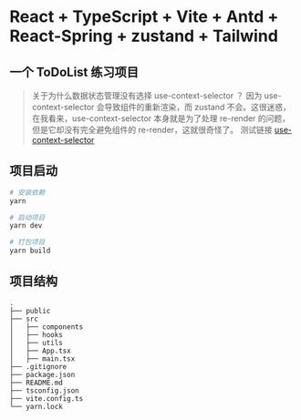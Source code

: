 # React + TypeScript + Vite + Antd + React-Spring + zustand + Tailwind

## 一个 ToDoList 练习项目

> 关于为什么数据状态管理没有选择 use-context-selector ？
> 因为 use-context-selector 会导致组件的重新渲染，而 zustand 不会。这很迷惑，在我看来，use-context-selector 本身就是为了处理 re-render 的问题，但是它却没有完全避免组件的 re-render，这就很奇怪了。
> 测试链接 [use-context-selector](https://codesandbox.io/p/sandbox/use-context-selector-forked-4njfvd?layout=%257B%2522sidebarPanel%2522%253A%2522EXPLORER%2522%252C%2522rootPanelGroup%2522%253A%257B%2522direction%2522%253A%2522horizontal%2522%252C%2522contentType%2522%253A%2522UNKNOWN%2522%252C%2522type%2522%253A%2522PANEL_GROUP%2522%252C%2522id%2522%253A%2522ROOT_LAYOUT%2522%252C%2522panels%2522%253A%255B%257B%2522type%2522%253A%2522PANEL_GROUP%2522%252C%2522contentType%2522%253A%2522UNKNOWN%2522%252C%2522direction%2522%253A%2522vertical%2522%252C%2522id%2522%253A%2522clulbh48r00073j6hju48f708%2522%252C%2522sizes%2522%253A%255B100%252C0%255D%252C%2522panels%2522%253A%255B%257B%2522type%2522%253A%2522PANEL_GROUP%2522%252C%2522contentType%2522%253A%2522EDITOR%2522%252C%2522direction%2522%253A%2522horizontal%2522%252C%2522id%2522%253A%2522EDITOR%2522%252C%2522panels%2522%253A%255B%257B%2522type%2522%253A%2522PANEL%2522%252C%2522contentType%2522%253A%2522EDITOR%2522%252C%2522id%2522%253A%2522clulbh48r00033j6h5sd09ahs%2522%257D%255D%257D%252C%257B%2522type%2522%253A%2522PANEL_GROUP%2522%252C%2522contentType%2522%253A%2522SHELLS%2522%252C%2522direction%2522%253A%2522horizontal%2522%252C%2522id%2522%253A%2522SHELLS%2522%252C%2522panels%2522%253A%255B%257B%2522type%2522%253A%2522PANEL%2522%252C%2522contentType%2522%253A%2522SHELLS%2522%252C%2522id%2522%253A%2522clulbh48r00043j6hyn7pz4tg%2522%257D%255D%252C%2522sizes%2522%253A%255B100%255D%257D%255D%257D%252C%257B%2522type%2522%253A%2522PANEL_GROUP%2522%252C%2522contentType%2522%253A%2522DEVTOOLS%2522%252C%2522direction%2522%253A%2522vertical%2522%252C%2522id%2522%253A%2522DEVTOOLS%2522%252C%2522panels%2522%253A%255B%257B%2522type%2522%253A%2522PANEL%2522%252C%2522contentType%2522%253A%2522DEVTOOLS%2522%252C%2522id%2522%253A%2522clulbh48r00063j6hw1c4iad1%2522%257D%255D%252C%2522sizes%2522%253A%255B100%255D%257D%255D%252C%2522sizes%2522%253A%255B50%252C50%255D%257D%252C%2522tabbedPanels%2522%253A%257B%2522clulbh48r00033j6h5sd09ahs%2522%253A%257B%2522id%2522%253A%2522clulbh48r00033j6h5sd09ahs%2522%252C%2522tabs%2522%253A%255B%257B%2522id%2522%253A%2522clurqp814005y3j6fuadisbfk%2522%252C%2522mode%2522%253A%2522permanent%2522%252C%2522type%2522%253A%2522FILE%2522%252C%2522initialSelections%2522%253A%255B%257B%2522startLineNumber%2522%253A14%252C%2522startColumn%2522%253A71%252C%2522endLineNumber%2522%253A14%252C%2522endColumn%2522%253A71%257D%255D%252C%2522filepath%2522%253A%2522%252Fsrc%252FApp.js%2522%252C%2522state%2522%253A%2522IDLE%2522%257D%255D%252C%2522activeTabId%2522%253A%2522clurqp814005y3j6fuadisbfk%2522%257D%252C%2522clulbh48r00063j6hw1c4iad1%2522%253A%257B%2522tabs%2522%253A%255B%257B%2522id%2522%253A%2522clulbh48r00053j6hg1jhvvma%2522%252C%2522mode%2522%253A%2522permanent%2522%252C%2522type%2522%253A%2522UNASSIGNED_PORT%2522%252C%2522port%2522%253A0%252C%2522path%2522%253A%2522%252F%2522%257D%255D%252C%2522id%2522%253A%2522clulbh48r00063j6hw1c4iad1%2522%252C%2522activeTabId%2522%253A%2522clulbh48r00053j6hg1jhvvma%2522%257D%252C%2522clulbh48r00043j6hyn7pz4tg%2522%253A%257B%2522tabs%2522%253A%255B%255D%252C%2522id%2522%253A%2522clulbh48r00043j6hyn7pz4tg%2522%257D%257D%252C%2522showDevtools%2522%253Atrue%252C%2522showShells%2522%253Afalse%252C%2522showSidebar%2522%253Atrue%252C%2522sidebarPanelSize%2522%253A15%257D)

## 项目启动

```bash
# 安装依赖
yarn
```

```bash
# 启动项目
yarn dev
```

```bash
# 打包项目
yarn build
```

## 项目结构

```
.
├── public
├── src
│   ├── components
│   ├── hooks
│   ├── utils
│   ├── App.tsx
│   ├── main.tsx
├── .gitignore
├── package.json
├── README.md
├── tsconfig.json
├── vite.config.ts
└── yarn.lock
```
